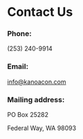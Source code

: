 # Contact Us

### Phone:

(253) 240-9914

### Email:

info@kanoacon.com

### Mailing address:

PO Box 25282

Federal Way, WA 98093